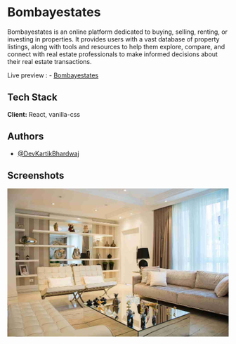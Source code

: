 
# Bombayestates


Bombayestates is an online platform dedicated to buying, selling, renting, or investing in properties. It provides users with a vast database of property listings, along with tools and resources to help them explore, compare, and connect with real estate professionals to make informed decisions about their real estate transactions.


Live preview : - [Bombayestates](https://bombayestates-bkta86j4k-devkartikbhardwaj.vercel.app/)


## Tech Stack

**Client:** React, vanilla-css


## Authors

- [@DevKartikBhardwaj](https://www.github.com/DevKartikBhardwaj)


## Screenshots

![App Screenshot](https://github.com/DevKartikBhardwaj/bombayestates/blob/master/src/images/propertycard/p1.jpg)


